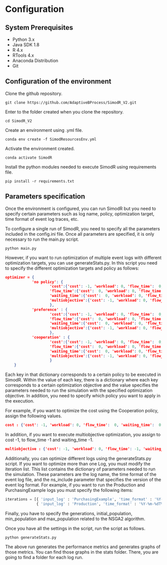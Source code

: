 
# Configuration

## System Prerequisites

- Python 3.x
- Java SDK 1.8
- R 4.x
- RTools 4.x
- Anaconda Distribution
- Git

## Configuration of the environment

Clone the github repository.
```
git clone https://github.com/AdaptiveBProcess/SimodR_V2.git
```

Enter to the folder created when you clone the repository.
```
cd SimodR_V2
```

Create an environment using .yml file.
```
conda env create -f SimodResourcesEnv.yml
```
Activate the environment created.
```
conda activate SimodR
```

Install the python modules needed to execute SimodR using requirements file.
```
pip install -r requirements.txt
```

## Parameters specification

Once the environment is configured, you can run SimodR but you need to specify certain parameters such as log name, policy, optimization target, time format of event log traces, etc.

To configure a single run of SimodR, you need to specify all the parameters included in the config.ini file. Once all parameters are specified, it is only necessary to run the main.py script.
```
python main.py
```

However, if you want to run optimization of multiple event logs with different optimization targets, you can use generateStats.py. In this script you need to specify the different optimization targets and policy as follows:

```json
optimizer = { 
            'no policy': {
                    'cost':{'cost': -1, 'workload': 0, 'flow_time':  0, 'waiting_time':  0, 'preference':0, 'cooperation':0},
                    'flow_time':{'cost':  0, 'workload': 0, 'flow_time': -1, 'waiting_time':  0, 'preference':0, 'cooperation':0},
                    'waiting_time':{'cost':  0, 'workload': 0, 'flow_time':  0, 'waiting_time': -1, 'preference':0, 'cooperation':0},
                    'multiobjective':{'cost': -1, 'workload': 0, 'flow_time': -1, 'waiting_time': -1, 'preference':0, 'cooperation':0}
                    },
            'preference' : {
                    'cost':{'cost': -1, 'workload': 0, 'flow_time':  0, 'waiting_time':  0, 'preference':1, 'cooperation':0},
                    'flow_time':{'cost':  0, 'workload': 0, 'flow_time': -1, 'waiting_time':  0, 'preference':1, 'cooperation':0},
                    'waiting_time':{'cost':  0, 'workload': 0, 'flow_time':  0, 'waiting_time': -1, 'preference':1, 'cooperation':0},
                    'multiobjective':{'cost': -1, 'workload': 0, 'flow_time': -1, 'waiting_time': -1, 'preference':1, 'cooperation':0}
                    },
            'cooperation' : {
                    'cost':{'cost': -1, 'workload': 0, 'flow_time':  0, 'waiting_time':  0, 'preference':0, 'cooperation':1},
                    'flow_time':{'cost':  0, 'workload': 0, 'flow_time': -1, 'waiting_time':  0, 'preference':0, 'cooperation':1},
                    'waiting_time':{'cost':  0, 'workload': 0, 'flow_time':  0, 'waiting_time': -1, 'preference':0, 'cooperation':1},
                    'multiobjective':{'cost': -1, 'workload': 0, 'flow_time': -1, 'waiting_time': -1, 'preference':0, 'cooperation':1}
                    }     
    }
```
Each key in that dictionary corresponds to a certain policy to be executed in SimodR. Within the value of each key, there is a dictionary where each key corresponds to a certain optimization objective and the value specifies the parameters needed to run the simulation with the specified optimization objective. In addition, you need to specify which policy you want to apply in the execution. 

For example, if you want to optimize the cost using the Cooperation policy, assign the following values.

```json
cost : {'cost': -1, 'workload': 0, 'flow_time':  0, 'waiting_time':  0, 'preference':0, 'cooperation':1}
```

In addition, if you want to execute multiobjective optimization, you assign to cost -1, to flow_time -1 and waiting_time -1.

```json
multiobjective : {'cost': -1, 'workload': 0, 'flow_time': -1, 'waiting_time': -1, 'preference':1, 'cooperation':0}
```

Additionally, you can optimize different logs using the generateStats.py script. If you want to optimize more than one Log, you must modify the iteration list. This list contains the dictionary of parameters needed to run the simulation. These parameters are the log name, the time format of the event log file, and the ns_include parameter that specifies the version of the event log format. For example, if you want to run the Production and PurchasingExample logs you must specify the following items:

```python 
iterations = [{ 'input_log' : 'PurchasingExample', 'time_format' : '%Y-%m-%dT%H:%M:%S.000', 'ns_include' : True},
              { 'input_log' : 'Production', 'time_format' : '%Y-%m-%dT%H:%M:%S', 'ns_include' : False}]
```

Finally, you have to specify the generations, initial_population, min_population and max_population related to the NSGA2 algorithm.

Once you have all the settings in the script, run the script as follows.

```
python generateStats.py
```

The above run generates the performance metrics and generates graphs of those metrics. You can find those graphs in the stats folder. There, you are going to find a folder for each log run.
